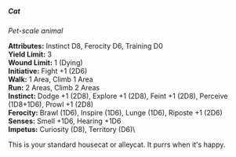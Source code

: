 ##### Cat

*Pet-scale animal*

**Attributes:** Instinct D8, Ferocity D6, Training D0\
**Yield Limit:** 3\
**Wound Limit:** 1 (Dying)\
**Initiative:** Fight +1 (2D6)\
**Walk:** 1 Area, Climb 1 Area\
**Run:** 2 Areas, Climb 2 Areas\
**Instinct:** Dodge +1 (2D8), Explore +1 (2D8), Feint +1 (2D8), Perceive\
(1D8+1D6), Prowl +1 (2D8)\
**Ferocity:** Brawl (1D6), Inspire (1D6), Lunge (1D6), Riposte +1 (2D6)\
**Senses:** Smell +1D6, Hearing +1D6\
**Impetus:** Curiosity (D8), Territory (D6)\

This is your standard housecat or alleycat. It purrs when it's happy.

